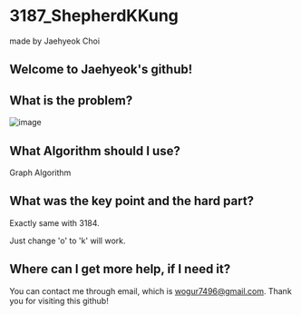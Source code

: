 # 3187_ShepherdKKung

made by Jaehyeok Choi

## Welcome to Jaehyeok's github!

## What is the problem?

![image](https://github.com/Choi-JaeHyeok-21500749/3187_ShepherdKKung/blob/main/3187_pro.PNG)

## What Algorithm should I use?

Graph Algorithm

## What was the key point and the hard part?

Exactly same with 3184.

Just change 'o' to 'k' will work.

## Where can I get more help, if I need it?

You can contact me through email, which is wogur7496@gmail.com.
Thank you for visiting this github!
